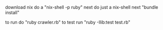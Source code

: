 download nix 
do a "nix-shell -p ruby"
next do just a nix-shell
next "bundle install"

to run do "ruby crawler.rb"
to test run "ruby -Ilib:test test.rb"